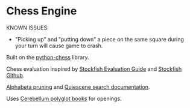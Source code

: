 # Chess Engine

KNOWN ISSUES:
- "Picking up" and "putting down" a piece on the same square during your turn will cause game to crash.

Built on the [python-chess](https://python-chess.readthedocs.io/en/latest/index.html) library.

Chess evaluation inspired by [Stockfish Evaluation Guide](https://hxim.github.io/Stockfish-Evaluation-Guide/) and [Stockfish Github](https://github.com/official-stockfish/Stockfish/blob/master/src/evaluate.cpp).

[Alphabeta pruning](https://www.chessprogramming.org/Alpha-Beta) and [Quiescene search documentation](https://www.chessprogramming.org/Quiescence_Search).

Uses [Cerebellum polyglot books](https://zipproth.de/Brainfish/cerebellum/) for openings.

